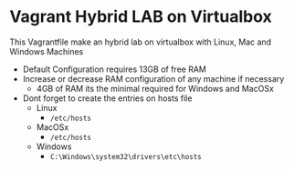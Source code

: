 # Vagrant Hybrid LAB on Virtualbox


This Vagrantfile make an hybrid lab on virtualbox with Linux, Mac and Windows Machines  

* Default Configuration requires 13GB of free RAM  
* Increase or decrease RAM configuration of any machine if necessary  
  * 4GB of RAM its the minimal required for Windows and MacOSx 
* Dont forget to create the entries on hosts file
  * Linux
    * `/etc/hosts`
  * MacOSx
    * `/etc/hosts`
  * Windows
    * `C:\Windows\system32\drivers\etc\hosts`

